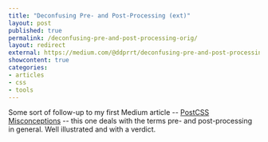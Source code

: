 ```yaml
---
title: "Deconfusing Pre- and Post-Processing (ext)"
layout: post
published: true
permalink: /deconfusing-pre-and-post-processing-orig/
layout: redirect
external: https://medium.com/@ddprrt/deconfusing-pre-and-post-processing-d68e3bd078a3
showcontent: true
categories:
- articles
- css
- tools
---
```


Some sort of follow-up to my first Medium article -- [PostCSS Misconceptions](https://medium.com/@ddprrt/postcss-misconceptions-faf5dc5038df) --  this one deals with the terms pre- and post-processing in general. Well illustrated and with a verdict.
